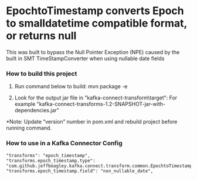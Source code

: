 # EpochtoTimestamp converts Epoch to smalldatetime compatible format, or returns null
This was built to bypass the Null Pointer Exception (NPE) caused by the built in SMT TimeStampConverter when using nullable date fields

### How to build this project
1) Run command below to build:
mvn package -e

2) Look for the output jar file in "kafka-connect-transform\target":
For example "kafka-connect-transforms-1.2-SNAPSHOT-jar-with-dependencies.jar"

*Note: Update “version” number in pom.xml and rebuild project before running command.

### How to use in a Kafka Connector Config
```
"transforms": "epoch_timestamp",
"transforms.epoch_timestamp.type": "com.github.jeffbeagley.kafka.connect.transform.common.EpochtoTimestamp$Value",
"transforms.epoch_timestamp.field": "non_nullable_date",
```